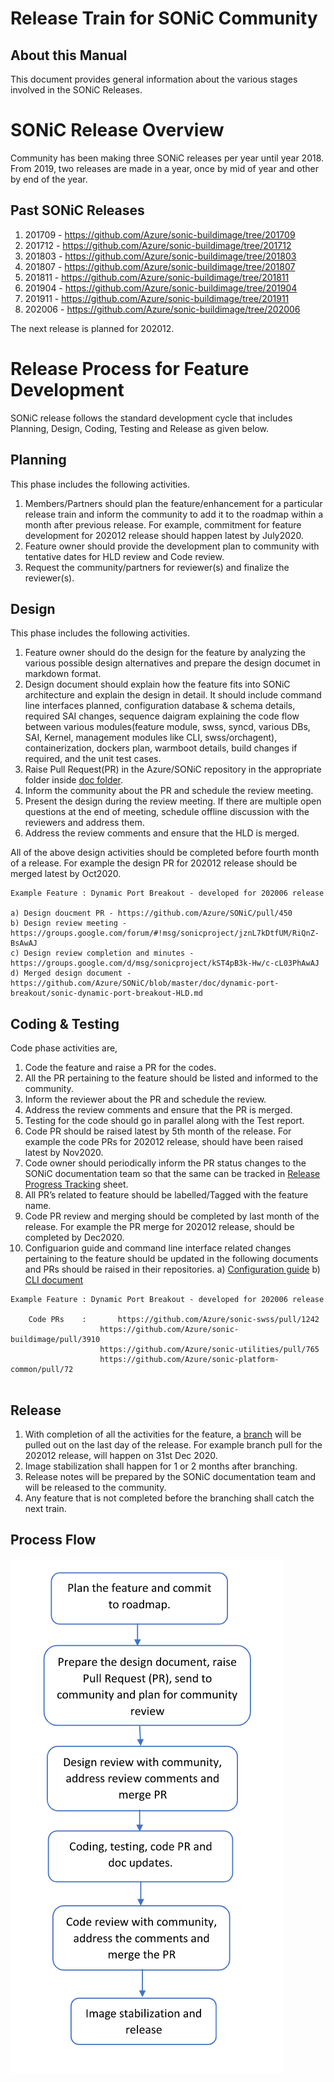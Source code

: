 # Release Train for SONiC Community                                                  
  
                  
## About this Manual
This document provides general information about the various stages involved in the SONiC Releases.

# SONiC Release Overview 

Community has been making three SONiC releases per year until year 2018. From 2019, two releases are made in a year, once by mid of year and other by end of the year.

## Past SONiC Releases 
1. 201709 - https://github.com/Azure/sonic-buildimage/tree/201709
2. 201712 - https://github.com/Azure/sonic-buildimage/tree/201712
3. 201803 - https://github.com/Azure/sonic-buildimage/tree/201803
4. 201807 - https://github.com/Azure/sonic-buildimage/tree/201807
5. 201811 - https://github.com/Azure/sonic-buildimage/tree/201811
6. 201904 - https://github.com/Azure/sonic-buildimage/tree/201904
7. 201911 - https://github.com/Azure/sonic-buildimage/tree/201911
8. 202006 - https://github.com/Azure/sonic-buildimage/tree/202006

The next release is planned for 202012.

# Release Process for Feature Development

SONiC release follows the standard development cycle that includes Planning, Design, Coding, Testing and Release as given below.  

## Planning 
This phase includes the following activities.
1. Members/Partners should plan the feature/enhancement for a particular release train and inform the community to add it to the roadmap within a month after previous release. For example, commitment for feature development for 202012 release should happen latest by July2020. 
2. Feature owner should provide the development plan to community with tentative dates for HLD review and Code review.
3. Request the community/partners for reviewer(s) and finalize the reviewer(s).

## Design
This phase includes the following activities. 
1. Feature owner should do the design for the feature by analyzing the various possible design alternatives and prepare the design documet in markdown format.
2. Design document should explain how the feature fits into SONiC architecture and explain the design in detail. It should include command line interfaces planned, configuration database & schema details, required SAI changes, sequence daigram explaining the code flow between various modules(feature module, swss, syncd, various DBs, SAI, Kernel, management modules like CLI, swss/orchagent), containerization, dockers plan, warmboot details, build changes if required, and the unit test cases.
3. Raise Pull Request(PR) in the Azure/SONiC repository in the appropriate folder inside [doc folder](https://github.com/Azure/SONiC/tree/master/doc).
4. Inform the community about the PR and schedule the review meeting. 
5. Present the design during the review meeting. If there are multiple open questions at the end of meeting, schedule offline discussion with the reviewers and address them.
6. Address the review comments and ensure that the HLD is merged. 

All of the above design activities should be completed before fourth month of a release. For example the design PR for 202012 release should be merged latest by Oct2020.

``` 
Example Feature : Dynamic Port Breakout - developed for 202006 release

a) Design doucment PR - https://github.com/Azure/SONiC/pull/450 
b) Design review meeting - https://groups.google.com/forum/#!msg/sonicproject/jznL7kDtfUM/RiQnZ-BsAwAJ 
c) Design review completion and minutes - https://groups.google.com/d/msg/sonicproject/kST4pB3k-Hw/c-cL03PhAwAJ 
d) Merged design document - https://github.com/Azure/SONiC/blob/master/doc/dynamic-port-breakout/sonic-dynamic-port-breakout-HLD.md

```

## Coding & Testing 
Code phase activities are, 
1. Code the feature and raise a PR for the codes. 
2. All the PR pertaining to the feature should be listed and informed to the community. 
3. Inform the reviewer about the PR and schedule the review. 
4. Address the review comments and ensure that the PR is merged.
5. Testing for the code should go in parallel along with the Test report. 
6. Code PR should be raised latest by 5th month of the release. For example the code PRs for 202012 release, should have been raised latest by Nov2020.
7. Code owner should periodically inform the PR status changes to the SONiC documentation team so that the same can be tracked in [Release Progress Tracking](https://github.com/Azure/SONiC/wiki/Release-Progress-Tracking-202006) sheet. 
8. All PR’s related to feature should be labelled/Tagged with the feature name. 
9. Code PR review and merging should be completed by last month of the release. For example the PR merge for 202012 release, should be completed by Dec2020. 
10. Configuarion guide and command line interface  related changes pertaining to the feature should be updated in the following documents and PRs should be raised in their repositories. 
    a) [Configuration guide](https://github.com/Azure/sonic-swss/blob/master/doc/Configuration.md)
	b) [CLI document](https://github.com/Azure/sonic-utilities/blob/master/doc/Command-Reference.md) 

``` 
Example Feature : Dynamic Port Breakout - developed for 202006 release

	Code PRs 	:		https://github.com/Azure/sonic-swss/pull/1242
					https://github.com/Azure/sonic-buildimage/pull/3910
					https://github.com/Azure/sonic-utilities/pull/765
					https://github.com/Azure/sonic-platform-common/pull/72
				
```

## Release
1. With completion of all the activities for the feature, a [branch](https://github.com/Azure/sonic-buildimage/tree/202006) will be pulled out on the last day of the release. For example branch pull for the 202012 release, will happen on 31st Dec 2020.
2. Image stabilization shall happen for 1 or 2 months after branching. 
3. Release notes will be prepared by the SONiC documentation team and will be released to the community.
4. Any feature that is not completed before the branching shall catch the next train.

## Process Flow

![](images/release_train.png)
